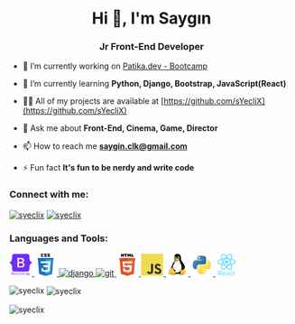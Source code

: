 <h1 align="center">Hi 👋, I'm Saygın</h1>
<h3 align="center">Jr Front-End Developer</h3>

- 🔭 I’m currently working on [Patika.dev - Bootcamp](https://www.patika.dev/)

- 🌱 I’m currently learning **Python, Django, Bootstrap, JavaScript(React)**

- 👨‍💻 All of my projects are available at [https://github.com/sYecliX](https://github.com/sYecliX)

- 💬 Ask me about **Front-End, Cinema, Game, Director**

- 📫 How to reach me **saygin.clk@gmail.com**

- ⚡ Fun fact **It's fun to be nerdy and write code**

<h3 align="left">Connect with me:</h3>
<p align="left">
<a href="https://stackoverflow.com/users/syeclix" target="blank"><img align="center" src="https://raw.githubusercontent.com/rahuldkjain/github-profile-readme-generator/master/src/images/icons/Social/stack-overflow.svg" alt="syeclix" height="30" width="40" /></a>
<a href="https://www.hackerrank.com/syeclix" target="blank"><img align="center" src="https://raw.githubusercontent.com/rahuldkjain/github-profile-readme-generator/master/src/images/icons/Social/hackerrank.svg" alt="syeclix" height="30" width="40" /></a>
</p>

<h3 align="left">Languages and Tools:</h3>
<p align="left"> <a href="https://getbootstrap.com" target="_blank" rel="noreferrer"> <img src="https://raw.githubusercontent.com/devicons/devicon/master/icons/bootstrap/bootstrap-plain-wordmark.svg" alt="bootstrap" width="40" height="40"/> </a> <a href="https://www.w3schools.com/css/" target="_blank" rel="noreferrer"> <img src="https://raw.githubusercontent.com/devicons/devicon/master/icons/css3/css3-original-wordmark.svg" alt="css3" width="40" height="40"/> </a> <a href="https://www.djangoproject.com/" target="_blank" rel="noreferrer"> <img src="https://cdn.worldvectorlogo.com/logos/django.svg" alt="django" width="40" height="40"/> </a> <a href="https://git-scm.com/" target="_blank" rel="noreferrer"> <img src="https://www.vectorlogo.zone/logos/git-scm/git-scm-icon.svg" alt="git" width="40" height="40"/> </a> <a href="https://www.w3.org/html/" target="_blank" rel="noreferrer"> <img src="https://raw.githubusercontent.com/devicons/devicon/master/icons/html5/html5-original-wordmark.svg" alt="html5" width="40" height="40"/> </a> <a href="https://developer.mozilla.org/en-US/docs/Web/JavaScript" target="_blank" rel="noreferrer"> <img src="https://raw.githubusercontent.com/devicons/devicon/master/icons/javascript/javascript-original.svg" alt="javascript" width="40" height="40"/> </a> <a href="https://www.linux.org/" target="_blank" rel="noreferrer"> <img src="https://raw.githubusercontent.com/devicons/devicon/master/icons/linux/linux-original.svg" alt="linux" width="40" height="40"/> </a> <a href="https://www.python.org" target="_blank" rel="noreferrer"> <img src="https://raw.githubusercontent.com/devicons/devicon/master/icons/python/python-original.svg" alt="python" width="40" height="40"/> </a> <a href="https://reactjs.org/" target="_blank" rel="noreferrer"> <img src="https://raw.githubusercontent.com/devicons/devicon/master/icons/react/react-original-wordmark.svg" alt="react" width="40" height="40"/> </a> </p>

<p><img align="left" src="https://github-readme-stats.vercel.app/api/top-langs?username=syeclix&show_icons=true&theme=dark&title_color=2bff00&text_color=2bff00&locale=en&layout=compact" alt="syeclix" /></p>

<p>&nbsp;<img align="center" src="https://github-readme-stats.vercel.app/api?username=syeclix&show_icons=true&theme=dark&title_color=2bff00&text_color=2bff00&locale=en" alt="syeclix" /></p>

<p><img align="center" src="https://github-readme-streak-stats.herokuapp.com/?user=syeclix&theme=dark" alt="syeclix" /></p>
